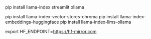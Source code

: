 pip install llama-index streamlit ollama

pip install llama-index-vector-stores-chroma
pip install llama-index-embeddings-huggingface
pip install llama-index-llms-ollama

 export HF_ENDPOINT=https://hf-mirror.com